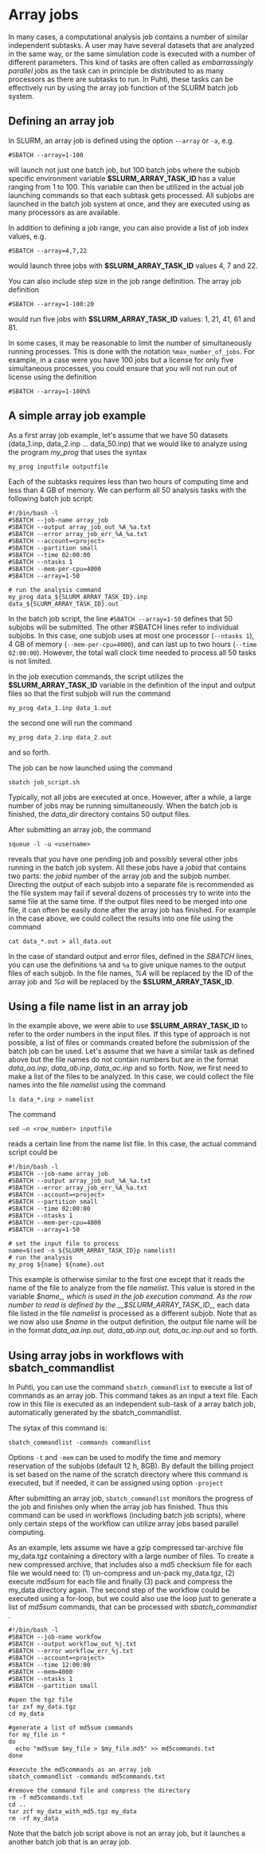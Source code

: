 # Array jobs

In many cases, a computational analysis job contains a number of similar independent subtasks. A user may have several datasets that are analyzed in the same way, or the same simulation code is executed with a number of different parameters. This kind of tasks are often called as _embarrassingly parallel_ jobs as the task can in principle be distributed to as many processors as there are subtasks to run. In Puhti, these tasks can be effectively run by using the array job function of the SLURM batch job system.

## Defining an array job

In SLURM, an array job is defined using the option `--array` or `-a`, e.g.
```
#SBATCH --array=1-100
```
will launch not just one batch job, but 100 batch jobs where the subjob specific environment variable __$SLURM_ARRAY_TASK_ID__ has a value ranging from 1 to 100. This variable can then be utilized in the actual job launching commands so that each subtask gets processed. All subjobs are launched in the batch job system at once, and they are executed using as many processors as are available.

In addition to defining a job range, you can also provide a list of job index values, e.g.
```
#SBATCH --array=4,7,22
```
would launch three jobs with __$SLURM_ARRAY_TASK_ID__ values 4, 7 and 22.

You can also include step size in the job range definition. The array job definition
```
#SBATCH --array=1-100:20
```
would run five jobs with __$SLURM_ARRAY_TASK_ID__ values: 1, 21, 41, 61 and 81.

In some cases, it may be reasonable to limit the number of simultaneously running processes. This is done with the notation `%max_number_of_jobs`. For example, in a case were you have 100 jobs but a license for only five simultaneous processes, you could ensure that you will not run out of license using the definition
```
#SBATCH --array=1-100%5
```
 
## A simple array job example

As a first array job example, let's assume that we have 50 datasets (data_1.inp, data_2.inp … data_50.inp) that we would like to analyze using the program _my_prog_ that uses the syntax
```
my_prog inputfile outputfile
```
Each of the subtasks requires less than two hours of computing time and less than 4 GB of memory. We can perform all 50 analysis tasks with the following batch job script:
```
#!/bin/bash -l
#SBATCH --job-name array_job
#SBATCH --output array_job_out_%A_%a.txt
#SBATCH --error array_job_err_%A_%a.txt
#SBATCH --account=<project>
#SBATCH --partition small
#SBATCH --time 02:00:00
#SBATCH --ntasks 1
#SBATCH --mem-per-cpu=4000
#SBATCH --array=1-50

# run the analysis command
my_prog data_${SLURM_ARRAY_TASK_ID}.inp data_${SLURM_ARRAY_TASK_ID}.out
```
In the batch job script, the line `#SBATCH --array=1-50` defines that 50 subjobs will be submitted. The other #SBATCH lines refer to individual subjobs. In this case, one subjob uses at most one processor (`--ntasks 1`), 4 GB of memory (`--mem-per-cpu=4000`), and can last up to two hours (`--time 02:00:00`). However, the total wall clock time needed to process all 50 tasks is not limited.

In the job execution commands, the script utilizes the __$SLURM_ARRAY_TASK_ID__ variable in the definition of the input and output files so that the first subjob will run the command
```
my_prog data_1.inp data_1.out
```
the second one will run the command
```
my_prog data_2.inp data_2.out
```
and so forth.

The job can be now launched using the command
```
sbatch job_script.sh
```
Typically, not all jobs are executed at once. However, after a while, a large number of jobs may be running simultaneously. When the batch job is finished, the _data_dir_ directory contains 50 output files.

After submitting an array job, the command
```
squeue -l -u <username>
```
reveals that you have one pending job and possibly several other jobs running in the batch job system. All these jobs have a _jobid_ that contains two parts: the _jobid_ number of the array job and the subjob number. Directing the output of each subjob into a separate file is recommended as the file system may fail if several dozens of processes try to write into the same file at the same time. If the output files need to be merged into one file, it can often be easily done after the array job has finished. For example in the case above, we could collect the results into one file using the command
```
cat data_*.out > all_data.out
```
In the case of standard output and error files, defined in the _SBATCH_ lines,  you can use the definitions `%A` and `%a` to give unique names to the output files of each subjob. In the file names, _%A_ will be replaced by the ID of the array job and _%a_ will be replaced by the __$SLURM_ARRAY_TASK_ID__.

## Using a file name list in an array job

In the example above, we were able to use __$SLURM_ARRAY_TASK_ID__ to refer to the order numbers in the input files. If this type of approach is not possible, a list of files or commands created before the submission of the batch job can be used. Let's assume that we have a similar task as defined above but the file names do not contain numbers but are in the format _data_aa.inp_, _data_ab.inp_, _data_ac.inp_ and so forth. Now, we first need to make a list of the files to be analyzed. In this case, we could collect the file names into the file _namelist_ using the command
```
ls data_*.inp > namelist
```
The command
```
sed –n <row_number> inputfile
```
reads a certain line from the name list file. In this case, the actual command script could be
```
#!/bin/bash -l
#SBATCH --job-name array_job
#SBATCH --output array_job_out_%A_%a.txt
#SBATCH --error array_job_err_%A_%a.txt
#SBATCH --account=<project>
#SBATCH --partition small
#SBATCH --time 02:00:00
#SBATCH --ntasks 1
#SBATCH --mem-per-cpu=4000
#SBATCH --array=1-50

# set the input file to process
name=$(sed -n ${SLURM_ARRAY_TASK_ID}p namelist)
# run the analysis
my_prog ${name} ${name}.out
```
This example is otherwise similar to the first one except that it reads the name of the file to analyze from the file _namelist_. This value is stored in the variable _$name_, which is used in the job execution command. As the row number to read is defined by the __$SLURM_ARRAY_TASK_ID__, each data file listed in the file _namelist_ is processed as a different subjob. Note that as we now also use _$name_ in the output definition, the output file name will be in the format _data_aa.inp.out, data_ab.inp.out, data_ac.inp.out_ and so forth.

 
## Using array jobs in workflows with sbatch_commandlist
 
In Puhti, you can use the command `sbatch_commandlist` to execute a list of commands as an array job. This command takes as an input a text file. Each row in this file is executed as an independent sub-task of a array batch job, automatically generated by the sbatch_commandlist.

The sytax of this command is:
```text
sbatch_commandlist -commands commandlist
```

Options `-t` and `-mem` can be used to modify the time and memory reservation of the subjobs (default 12 h, 8GB).
By default the billing project is set based on the name of the scratch directory where this command is executed, but if needed, it can be assigned using option `-project`

After submitting an array job, `sbatch_commandlist` monitors the progress of the job and finishes only when the array job has finished. Thus this command can be used in workflows (including batch job scripts), where only certain steps of the workflow can utilize array jobs based parallel computing.

As an example, lets assume we have a gzip compressed tar-archive file my_data.tgz containing a directory with a large number of files. To create a new compressed archive, that includes also a md5 checksum file for each file we would need to: (1) un-compress and un-pack my_data.tgz,  (2) execute _md5sum_ for each file and finally (3) pack and compress the my_data directory again. The second step of the workflow could be executed using a for-loop, but we could also use the loop just to generate a list of _md5sum_ commands, that can be processed with _sbatch_commandist_ .
```text
#!/bin/bash -l
#SBATCH --job-name workfow
#SBATCH --output workflow_out_%j.txt
#SBATCH --error workflow_err_%j.txt
#SBATCH --account=<project>
#SBATCH --time 12:00:00
#SBATCH --mem=4000
#SBATCH --ntasks 1
#SBATCH --partition small

#open the tgz file
tar zxf my_data.tgz
cd my_data

#generate a list of md5sum commands
for my_file in *
do
  echo "md5sum $my_file > $my_file.md5" >> md5commands.txt
done

#execute the md5commands as an array job
sbatch_commandlist -commands md5commands.txt

#remove the command file and compress the directory
rm -f md5commands.txt
cd ..
tar zcf my_data_with_md5.tgz my_data
rm -rf my_data
```
Note that the batch job script above is not an array job, but it launches a another batch job that is an array job.
